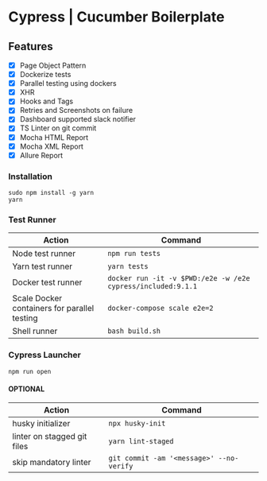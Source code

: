 # Cypress | Cucumber Boilerplate

## Features
- [x] Page Object Pattern
- [x] Dockerize tests
- [x] Parallel testing using dockers
- [x] XHR
- [x] Hooks and Tags
- [x] Retries and Screenshots on failure
- [x] Dashboard supported slack notifier
- [x] TS Linter on git commit
- [x] Mocha HTML Report
- [x] Mocha XML Report
- [x] Allure Report

### Installation
```
sudo npm install -g yarn
yarn
```

### Test Runner

| Action          | Command             |
| --------------    | ---------          |
| Node test runner | `npm run tests`   |
| Yarn test runner | `yarn tests`   |
| Docker test runner | `docker run -it -v $PWD:/e2e -w /e2e cypress/included:9.1.1` |
| Scale Docker containers for parallel testing | `docker-compose scale e2e=2` |
| Shell runner | `bash build.sh` |

### Cypress Launcher
```
npm run open
```

#### OPTIONAL

| Action          | Command             |
| --------------    | ---------          |
| husky initializer | `npx husky-init`   |
| linter on stagged git files | `yarn lint-staged`   |
| skip mandatory linter | `git commit -am '<message>' --no-verify` |